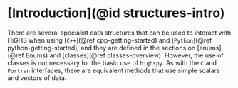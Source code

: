 # [Introduction](@id structures-intro)

There are several specialist data structures that can be used to
interact with HiGHS when using [`C++`](@ref cpp-getting-started) and
[`Python`](@ref python-getting-started), and they are defined in the sections on [enums](@ref Enums)
and [classes](@ref classes-overview). However, the
use of classes is not necessary for the basic use of `highspy`. As
with the `C` and `Fortran` interfaces, there are equivalent methods
that use simple scalars and vectors of data.

